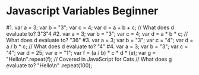 # Javascript Variables Beginner

#1.
    var a = 3;
    var b = "3";
    var c =  4;
    var d = a + b + c;
    // What does d evaluate to?
    3"3"4
#2.
    var a = 3;
    var b = "3";
    var c = 4;
    var d = a * b * c;
    // What does d evaluate to?
    "36"
#3.
    var a = 3;
    var b = "3";
    var c = "4";
    var d = a / b * c;
    // What does d evaluate to?
    "4"
#4.
    var a = 3;
    var b = "3";
    var c = "4";
    var d = 25;
    var e = "1";
    var f = (a / b) * c * d * (e);
    var g = "Hello\n".repeat(f); // Covered in JavaScript for Cats
    // What does g evaluate to?
    "Hello\n" .repeat(100);
